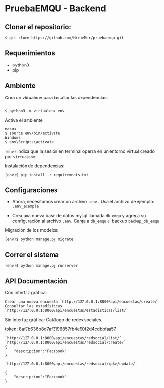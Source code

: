 # PruebaEMQU - Backend

## Clonar el repositorio:


```
$ git clone https://github.com/HirivMur/pruebaemqu.git

```
## Requerimientos
- python3
- pip
## Ambiente
Crea un virtualenv para installar las dependencias:
```

$ python3 -m virtualenv env

```
Activa el ambiente 
```
MacOs
$ source env/bin/activate
Windows
$ env\Scripts\activate
```
 `(env)` indica que la sesión en terminal operra en un entorno virtual creado por `virtualenv`.

Instalación de dependencias:
```
(env)$ pip install -r requirements.txt
```

## Configuraciones

- Ahora, necesitamos crear un archivo `.env` .
Usa el archivo de ejemplo: `.env_example`

- Crea una nueva base de datos mysql llamada `db_emqu` y agrega su configuración al archivo `.env`. 
Carga a `db_emqu` el backup `backup_db_emqu`

Migración de los modelos:
```
(env)$ python manage.py migrate
```


## Correr el sistema 

````
(env)$ python manage.py runserver
````

## API Documentación

Con interfaz gráfica:
````
Crear una nueva encuesta `http://127.0.0.1:8000/api/encuestas/create/`
Consultar las estadísticas `http://127.0.0.1:8000/api/encuestas/estadisticas/list/`
````
Sin interfaz gráfica: Catálogo de redes sociales.

token: 8af7b636b8d7af3196857fb4e90f2d4cdbbfaa57
````
`http://127.0.0.1:8000/api/encuestas/redsocial/list/`
`http://127.0.0.1:8000/api/encuestas/redsocial/create/`
{
    "descripcion":"Facebook"
}

`http://127.0.0.1:8000/api/encuestas/redsocial/<pk>/update/`

{
    "descripcion":"Facebook"
}